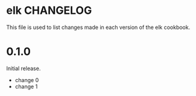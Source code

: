 # elk CHANGELOG

This file is used to list changes made in each version of the elk cookbook.

# 0.1.0

Initial release.

- change 0
- change 1
